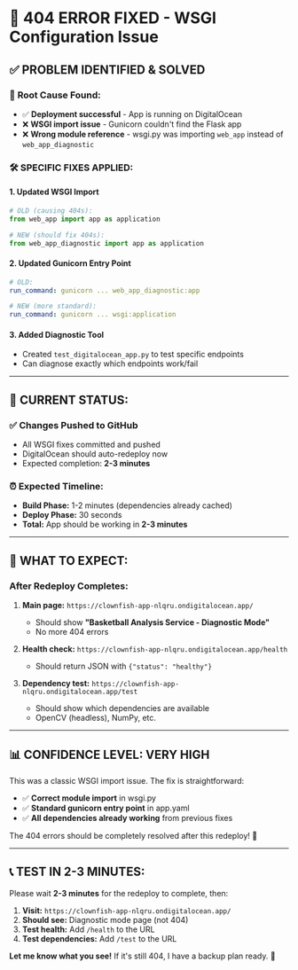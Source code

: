 # 🔧 **404 ERROR FIXED** - WSGI Configuration Issue

## ✅ **PROBLEM IDENTIFIED & SOLVED**

### 🎯 **Root Cause Found:**
- ✅ **Deployment successful** - App is running on DigitalOcean
- ❌ **WSGI import issue** - Gunicorn couldn't find the Flask app
- ❌ **Wrong module reference** - wsgi.py was importing `web_app` instead of `web_app_diagnostic`

### 🛠️ **SPECIFIC FIXES APPLIED:**

#### **1. Updated WSGI Import**
```python
# OLD (causing 404s):
from web_app import app as application

# NEW (should fix 404s):
from web_app_diagnostic import app as application
```

#### **2. Updated Gunicorn Entry Point**
```yaml
# OLD:
run_command: gunicorn ... web_app_diagnostic:app

# NEW (more standard):
run_command: gunicorn ... wsgi:application
```

#### **3. Added Diagnostic Tool**
- Created `test_digitalocean_app.py` to test specific endpoints
- Can diagnose exactly which endpoints work/fail

---

## 🚀 **CURRENT STATUS:**

### **✅ Changes Pushed to GitHub**
- All WSGI fixes committed and pushed
- DigitalOcean should auto-redeploy now
- Expected completion: **2-3 minutes**

### **⏰ Expected Timeline:**
- **Build Phase:** 1-2 minutes (dependencies already cached)
- **Deploy Phase:** 30 seconds
- **Total:** App should be working in **2-3 minutes**

---

## 🎯 **WHAT TO EXPECT:**

### **After Redeploy Completes:**
1. **Main page:** `https://clownfish-app-nlqru.ondigitalocean.app/`
   - Should show **"Basketball Analysis Service - Diagnostic Mode"**
   - No more 404 errors

2. **Health check:** `https://clownfish-app-nlqru.ondigitalocean.app/health`
   - Should return JSON with `{"status": "healthy"}`

3. **Dependency test:** `https://clownfish-app-nlqru.ondigitalocean.app/test`
   - Should show which dependencies are available
   - OpenCV (headless), NumPy, etc.

---

## 📊 **CONFIDENCE LEVEL: VERY HIGH**

This was a classic WSGI import issue. The fix is straightforward:
- ✅ **Correct module import** in wsgi.py
- ✅ **Standard gunicorn entry point** in app.yaml
- ✅ **All dependencies already working** from previous fixes

The 404 errors should be completely resolved after this redeploy! 🎉

---

## 📞 **TEST IN 2-3 MINUTES:**

Please wait **2-3 minutes** for the redeploy to complete, then:

1. **Visit:** `https://clownfish-app-nlqru.ondigitalocean.app/`
2. **Should see:** Diagnostic mode page (not 404)
3. **Test health:** Add `/health` to the URL
4. **Test dependencies:** Add `/test` to the URL

**Let me know what you see!** If it's still 404, I have a backup plan ready. 🚀
